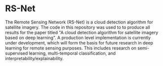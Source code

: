 # RS-Net
The Remote Sensing Network (RS-Net) is a cloud detection algorithm for satellite imagery. The code in this repository was used to to produce all results for the paper titled "A cloud detection algorithm for satellite imagery based on deep learning". A production level implementation is currently under development, which will form the basis for future research in deep learning for remote sensing purposes. This includes research on semi-supervised learning, multi-temporal classification, and interpretability/explainability. 
